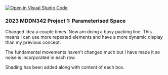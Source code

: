 [![Open in Visual Studio Code](https://classroom.github.com/assets/open-in-vscode-c66648af7eb3fe8bc4f294546bfd86ef473780cde1dea487d3c4ff354943c9ae.svg)](https://classroom.github.com/online_ide?assignment_repo_id=10300731&assignment_repo_type=AssignmentRepo)
### 2023 MDDN342 Project 1: Parameterised Space
Changed idea a couple times. Now am doing a busy packing line. This means I can use more repeated elements and have a more dynamic display than my previous concept.

The fundamental movements haven't changed much but I have made it so noise is incorporated in each row.

Shading has been added along with content of each box.
